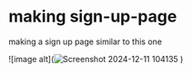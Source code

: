 # making sign-up-page
 making a sign up page similar to this one

![image alt](![Screenshot 2024-12-11 104135](https://github.com/user-attachments/assets/0c761abd-9a20-4247-916b-0c391fe35ffa)
)

